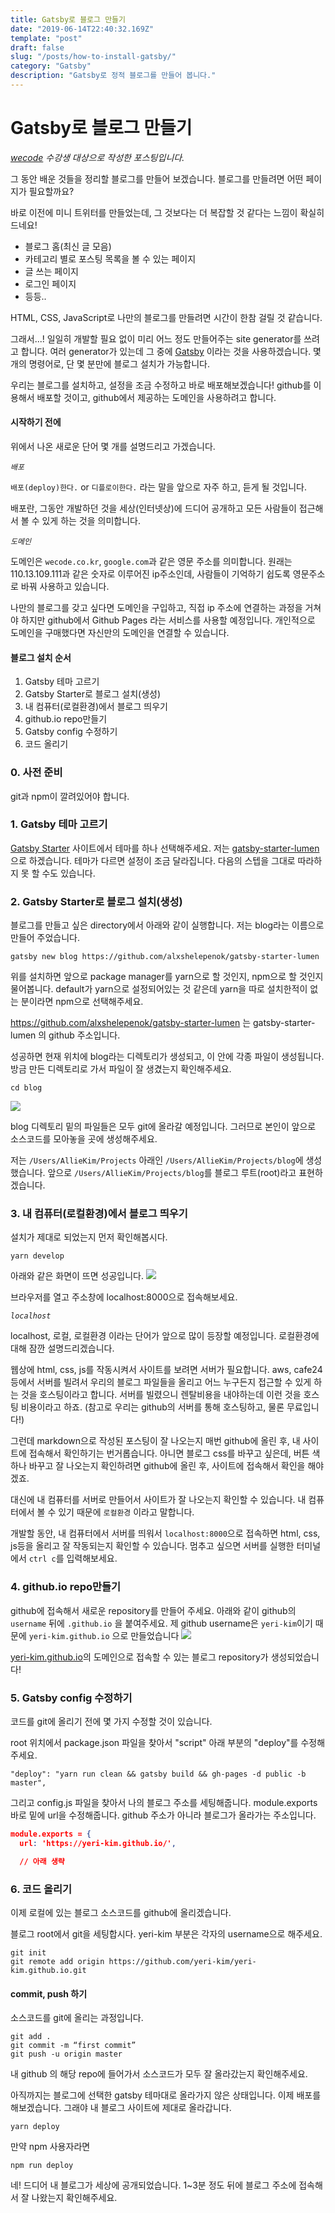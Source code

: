 ```yaml
---
title: Gatsby로 블로그 만들기
date: "2019-06-14T22:40:32.169Z"
template: "post"
draft: false
slug: "/posts/how-to-install-gatsby/"
category: "Gatsby"
description: "Gatsby로 정적 블로그를 만들어 봅니다."
---
```


# Gatsby로 블로그 만들기

_[wecode](https://wecode.co.kr) 수강생 대상으로 작성한 포스팅입니다._

그 동안 배운 것들을 정리할 블로그를 만들어 보겠습니다. 블로그를 만들려면 어떤 페이지가 필요할까요?

바로 이전에 미니 트위터를 만들었는데, 그 것보다는 더 복잡할 것 같다는 느낌이 확실히 드네요!

* 블로그 홈(최신 글 모음)
* 카테고리 별로 포스팅 목록을 볼 수 있는 페이지
* 글 쓰는 페이지
* 로그인 페이지
* 등등..

HTML, CSS, JavaScript로 나만의 블로그를 만들려면 시간이 한참 걸릴 것 같습니다.

그래서...! 일일히 개발할 필요 없이 미리 어느 정도 만들어주는 site generator를 쓰려고 합니다.
여러 generator가 있는데 그 중에 [Gatsby](https://www.gatsbyjs.org/) 이라는 것을 사용하겠습니다.
몇 개의 명령어로, 단 몇 분만에 블로그 설치가 가능합니다.

우리는 블로그를 설치하고, 설정을 조금 수정하고 바로 배포해보겠습니다!
github를 이용해서 배포할 것이고, github에서 제공하는 도메인을 사용하려고 합니다.

#### 시작하기 전에
위에서 나온 새로운 단어 몇 개를 설명드리고 가겠습니다.

_`배포`_

`배포(deploy)한다.` or `디플로이한다.` 라는 말을 앞으로 자주 하고, 듣게 될 것입니다.

배포란, 그동안 개발하던 것을 세상(인터넷상)에 드디어 공개하고 모든 사람들이 접근해서 볼 수 있게 하는 것을 의미합니다.


_`도메인`_

도메인은 `wecode.co.kr`, `google.com`과 같은 영문 주소를 의미합니다.
원래는 110.13.109.111과 같은 숫자로 이루어진 ip주소인데, 사람들이 기억하기 쉽도록 영문주소로 바꿔 사용하고 있습니다.

나만의 블로그를 갖고 싶다면 도메인을 구입하고, 직접 ip 주소에 연결하는 과정을 거쳐야 하지만 github에서 Github Pages 라는 서비스를 사용할 예정입니다.
개인적으로 도메인을 구매했다면 자신만의 도메인을 연결할 수 있습니다.

#### 블로그 설치 순서
1. Gatsby 테마 고르기
2. Gatsby Starter로 블로그 설치(생성)
3. 내 컴퓨터(로컬환경)에서 블로그 띄우기
4. github.io repo만들기
5. Gatsby config 수정하기
6. 코드 올리기

### 0. 사전 준비

git과 npm이 깔려있어야 합니다.

### 1. Gatsby 테마 고르기
[Gatsby Starter](https://www.gatsbyjs.org/starters/?v=2) 사이트에서 테마를 하나 선택해주세요.
저는 [gatsby-starter-lumen](https://www.gatsbyjs.org/starters/alxshelepenok/gatsby-starter-lumen/) 으로 하겠습니다.
테마가 다르면 설정이 조금 달라집니다. 다음의 스텝을 그대로 따라하지 못 할 수도 있습니다.

### 2. Gatsby Starter로 블로그 설치(생성)

블로그를 만들고 싶은 directory에서 아래와 같이 실행합니다.
저는 blog라는 이름으로 만들어 주었습니다.
```
gatsby new blog https://github.com/alxshelepenok/gatsby-starter-lumen
```
위를 설치하면 앞으로 package manager를 yarn으로 할 것인지, npm으로 할 것인지 물어봅니다.
default가 yarn으로 설정되어있는 것 같은데 yarn을 따로 설치한적이 없는 분이라면 npm으로 선택해주세요.

https://github.com/alxshelepenok/gatsby-starter-lumen 는 gatsby-starter-lumen 의 github 주소입니다.

성공하면 현재 위치에 blog라는 디렉토리가 생성되고, 이 안에 각종 파일이 생성됩니다.
방금 만든 디렉토리로 가서 파일이 잘 생겼는지 확인해주세요.
```
cd blog
```
![](/media/190614-1.png)

blog 디렉토리 밑의 파일들은 모두 git에 올라갈 예정입니다.
그러므로 본인이 앞으로 소스코드를 모아놓을 곳에 생성해주세요.

저는 `/Users/AllieKim/Projects` 아래인
`/Users/AllieKim/Projects/blog`에 생성했습니다. 앞으로 `/Users/AllieKim/Projects/blog`를 블로그 루트(root)라고 표현하겠습니다.



### 3. 내 컴퓨터(로컬환경)에서 블로그 띄우기

설치가 제대로 되었는지 먼저 확인해봅시다.
```
yarn develop
```
아래와 같은 화면이 뜨면 성공입니다.
![](/media/20190614-2.png)

브라우저를 열고 주소창에 localhost:8000으로 접속해보세요.

_`localhost`_

localhost, 로컬, 로컬환경 이라는 단어가 앞으로 많이 등장할 예정입니다. 로컬환경에 대해 잠깐 설명드리겠습니다.

웹상에 html, css, js를 작동시켜서 사이트를 보려면 서버가 필요합니다.
aws, cafe24 등에서 서버를 빌려서 우리의 블로그 파일들을 올리고 어느 누구든지 접근할 수 있게 하는 것을 호스팅이라고 합니다.
서버를 빌렸으니 렌탈비용을 내야하는데 이런 것을 호스팅 비용이라고 하죠. (참고로 우리는 github의 서버를 통해 호스팅하고, 물론 무료입니다!)

그런데 markdown으로 작성된 포스팅이 잘 나오는지 매번 github에 올린 후, 내 사이트에 접속해서 확인하기는 번거롭습니다.
아니면 블로그 css를 바꾸고 싶은데, 버튼 색 하나 바꾸고 잘 나오는지 확인하려면 github에 올린 후, 사이트에 접속해서 확인을 해야겠죠.

대신에 내 컴퓨터를 서버로 만들어서 사이트가 잘 나오는지 확인할 수 있습니다.
내 컴퓨터에서 볼 수 있기 때문에 `로컬환경` 이라고 말합니다.

개발할 동안, 내 컴퓨터에서 서버를 띄워서 `localhost:8000`으로 접속하면 html, css, js등을 올리고 잘 작동되는지 확인할 수 있습니다.
멈추고 싶으면 서버를 실행한 터미널에서 `ctrl c`를 입력해보세요.



### 4. github.io repo만들기
github에 접속해서 새로운 repository를 만들어 주세요. 아래와 같이 github의 `username` 뒤에 `.github.io` 을 붙여주세요.
제 github username은 `yeri-kim`이기 때문에 `yeri-kim.github.io` 으로 만들었습니다
![](/media/190227-5.png)

[yeri-kim.github.io](yeri-kim.github.io)의 도메인으로 접속할 수 있는 블로그 repository가 생성되었습니다!


### 5. Gatsby config 수정하기
코드를 git에 올리기 전에 몇 가지 수정할 것이 있습니다.

root 위치에서 package.json 파일을 찾아서 "script" 아래 부분의 "deploy"를 수정해주세요.
```
"deploy": "yarn run clean && gatsby build && gh-pages -d public -b master",
```

그리고 config.js 파일을 찾아서 나의 블로그 주소를 세팅해줍니다. module.exports 바로 밑에 url을 수정해줍니다.
github 주소가 아니라 블로그가 올라가는 주소입니다.

```json
module.exports = {
  url: 'https://yeri-kim.github.io/',

  // 아래 생략
```

### 6. 코드 올리기
이제 로컬에 있는 블로그 소스코드를 github에 올리겠습니다.

블로그 root에서 git을 세팅합시다. yeri-kim 부분은 각자의 username으로 해주세요.
```
git init
git remote add origin https://github.com/yeri-kim/yeri-kim.github.io.git
```


#### commit, push 하기
소스코드를 git에 올리는 과정입니다.
```
git add .
git commit -m “first commit”
git push -u origin master
```

내 github 의 해당 repo에 들어가서 소스코드가 모두 잘 올라갔는지 확인해주세요.

아직까지는 블로그에 선택한 gatsby 테마대로 올라가지 않은 상태입니다. 이제 배포를 해보겠습니다. 그래야 내 블로그 사이트에 제대로 올라갑니다.
```
yarn deploy
```
만약 npm 사용자라면
```
npm run deploy
```

네! 드디어 내 블로그가 세상에 공개되었습니다. 1~3분 정도 뒤에 블로그 주소에 접속해서 잘 나왔는지 확인해주세요.
